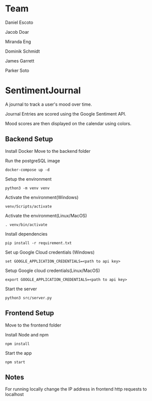 # Team

Daniel Escoto

Jacob Doar

Miranda Eng

Dominik Schmidt

James Garrett

Parker Soto

# SentimentJournal

A journal to track a user's mood over time.

Journal Entries are scored using the Google Sentiment API.

Mood scores are then displayed on the calendar using colors.

## Backend Setup

Install Docker
Move to the backend folder

Run the postgreSQL image

```
docker-compose up -d
```

Setup the environment

```
python3 -m venv venv
```

Activate the environment(Windows)

```
venv/Scripts/activate
```

Activate the environment(Linux/MacOS)

```
. venv/bin/activate
```

Install dependencies

```
pip install -r requirement.txt
```

Set up Google Cloud credentials (Windows)

```
set GOOGLE_APPLICATION_CREDENTIALS=<path to api key>
```

Setup Google cloud credentials(Linux/MacOS)

```
export GOOGLE_APPLICATION_CREDENTIALS=<path to api key>
```

Start the server

```
python3 src/server.py
```

## Frontend Setup

Move to the frontend folder

Install Node and npm

```
npm install
```

Start the app

```
npm start
```

## Notes

For running locally change the IP address in frontend http requests to localhost
